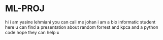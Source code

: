 # ML-PROJ
hi i am yasine lehmiani you can call me johan 
i am a bio informatic student 
here u can find a presentation about random forrest and kpca and a  python code 
hope they can help u 
